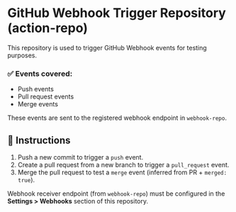 # GitHub Webhook Trigger Repository (action-repo)

This repository is used to trigger GitHub Webhook events for testing purposes.

### ✅ Events covered:
- Push events
- Pull request events
- Merge events

These events are sent to the registered webhook endpoint in `webhook-repo`.

## 🔧 Instructions

1. Push a new commit to trigger a `push` event.
2. Create a pull request from a new branch to trigger a `pull_request` event.
3. Merge the pull request to test a `merge` event (inferred from PR + `merged: true`).

Webhook receiver endpoint (from `webhook-repo`) must be configured in the **Settings > Webhooks** section of this repository.
